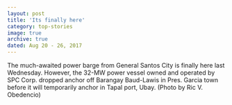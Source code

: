 ```yaml
---
layout: post
title: 'Its finally here'
category: top-stories
image: true
archive: true
dated: Aug 20 - 26, 2017
---
```


The much-awaited power barge from General Santos City is finally here last Wednesday. However, the 32-MW power vessel owned and operated by SPC Corp. dropped anchor off Barangay Baud-Lawis in Pres. Garcia town before it will temporarily anchor in Tapal port, Ubay. (Photo by Ric V. Obedencio)